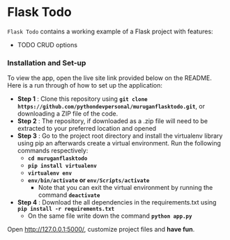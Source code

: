 # Flask Todo

`Flask Todo` contains a working example of a Flask project with features:
 
- TODO CRUD options 

### Installation and Set-up
To view the app, open the live site link provided below on the README.
Here is a run through of how to set up the application:
* **Step 1** : Clone this repository using **`git clone https://github.com/pythondevpersonal/muruganflasktodo.git`**, or downloading a ZIP file of the code.
* **Step 2** : The repository, if downloaded as a .zip file will need to be extracted to your preferred location and opened
* **Step 3** : Go to the project root directory and install the virtualenv library using pip an afterwards create a virtual environment. Run the following commands respectively:
    * **`cd muruganflasktodo`**
    * **`pip install virtualenv`**
    * **`virtualenv env`**
    * **`env/bin/activate` or `env/Scripts/activate`**
        * Note that you can exit the virtual environment by running the command **`deactivate`**
* **Step 4** : Download the all dependencies in the requirements.txt using **`pip install -r requirements.txt`**
    * On the same file write down the command **`python app.py`** 

Open http://127.0.0.1:5000/, customize project files and **have fun**.
